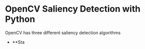 # OpenCV Saliency Detection with Python


OpenCV has three different saliency detection algorithms

- **Sta
<!--stackedit_data:
eyJoaXN0b3J5IjpbMTgwNTc0ODc3NV19
-->